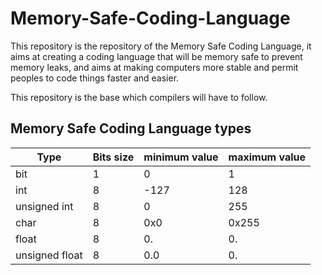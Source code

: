 # Memory-Safe-Coding-Language
This repository is the repository of the Memory Safe Coding Language, it aims at creating a coding language that will be memory safe to prevent memory leaks, and aims at making computers more stable and permit peoples to code things faster and easier.

This repository is the base which compilers will have to follow.

## Memory Safe Coding Language types

Type | Bits size | minimum value | maximum value |
--- | --- | --- | --- |
bit | 1 | 0 | 1 |
int | 8 | -127 | 128 |
unsigned int | 8 | 0 | 255 |
char | 8 | 0x0 | 0x255 |
float | 8 | 0. | 0. |
unsigned float | 8 | 0.0 | 0. |

